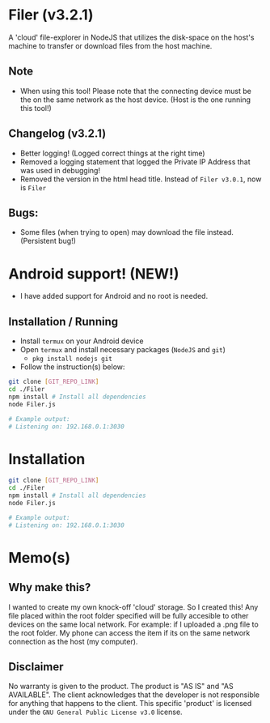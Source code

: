 # Filer (v3.2.1)
A 'cloud' file-explorer in NodeJS that utilizes the disk-space on the host's machine to transfer or download files from the host machine.

## Note
-   When using this tool! Please note that the connecting device must be the on the same network as the host device. (Host is the one running this tool!)

## Changelog (v3.2.1)
-	Better logging! (Logged correct things at the right time)
-	Removed a logging statement that logged the Private IP Address that was used in debugging!
-	Removed the version in the html head title. Instead of `Filer v3.0.1`, now is `Filer`

## Bugs:
-	Some files (when trying to open) may download the file instead. (Persistent bug!)

# Android support! (NEW!)
-   I have added support for Android and no root is needed.
## Installation / Running
-   Install `termux` on your Android device
-   Open `termux` and install necessary packages (`NodeJS` and `git`)
    -   `pkg install nodejs git`
-   Follow the instruction(s) below:
```bash
git clone [GIT_REPO_LINK]
cd ./Filer
npm install # Install all dependencies
node Filer.js

# Example output:
# Listening on: 192.168.0.1:3030
```

# Installation
```bash
git clone [GIT_REPO_LINK]
cd ./Filer
npm install # Install all dependencies
node Filer.js

# Example output:
# Listening on: 192.168.0.1:3030
```
# Memo(s)
## Why make this?
I wanted to create my own knock-off 'cloud' storage. So I created this! Any file placed within the root folder specified will be fully accesible to other devices on the same local network. For example: if I uploaded a .png file to the root folder. My phone can access the item if its on the same network connection as the host (my computer).

## Disclaimer
No warranty is given to the product. The product is "AS IS" and "AS AVAILABLE". The client acknowledges that the developer is not responsible for anything that happens to the client. This specific 'product' is licensed under the `GNU General Public License v3.0` license.